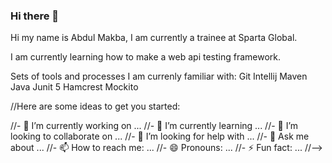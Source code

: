 ### Hi there 👋

Hi my name is Abdul Makba, I am currently a trainee at Sparta Global.

I am currently learning how to make a web api testing framework.


Sets of tools and processes I am currenly familiar with:
Git
Intellij
Maven
Java
Junit 5
Hamcrest
Mockito

//Here are some ideas to get you started:

//- 🔭 I’m currently working on ...
//- 🌱 I’m currently learning ...
//- 👯 I’m looking to collaborate on ...
//- 🤔 I’m looking for help with ...
//- 💬 Ask me about ...
//- 📫 How to reach me: ...
//- 😄 Pronouns: ...
//- ⚡ Fun fact: ...
//-->
